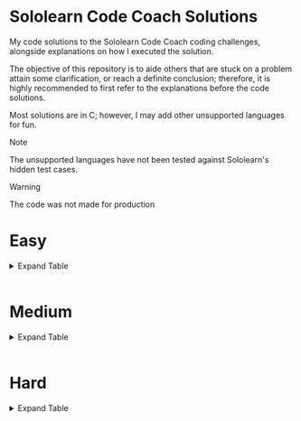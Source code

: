 # Sololearn Code Coach Solutions

My code solutions to the Sololearn Code Coach coding challenges, alongside explanations on how I executed the solution.

The objective of this repository is to aide others that are stuck on a problem attain some clarification, or reach a definite conclusion; therefore, it is highly recommended to first refer to the explanations before the code solutions.

Most solutions are in C; however, I may add other unsupported languages for fun.

> [!NOTE]
> The unsupported languages have not been tested against Sololearn's hidden test cases.

> [!WARNING]
> The code was not made for production

# Easy
<details>
  <summary>Expand Table</summary>

| Problem | C | AArch64 | Kotlin |
| --- | :---: | :---: | :---: |
| [Argentina](../easy/Argentina/explanation.md) | ✓ | ✓ | ✓ |
| [Balconies](../easy/Balconies/explanation.md) | ✓ | ✓ | ✓ |
| [Ballpark Orders](../easy/Ballpark_Orders/explanation.md) | ✓ | x | ✓ |
| [Candles](../easy/Candles/explanation.md) | ✓ | ✓ | ✓ |
| [Cheer Creator](../easy/Cheer_Creator/explanation.md) | ✓ | ✓ | ✓ |
| [Duct Tape](../easy/Duct_Tape/explanation.md) | ✓ | ✓ | ✓ |
| [Easter Eggs](../easy/Easter_Eggs/explanation.md) | ✓ | ✓ | ✓ |
| [Extra-Terrestrials](../easy/Extra-Terrestrials/explanation.md) | ✓ | ✓ | ✓ |
| [Fruit Bowl](../easy/Fruit_Bowl/explanation.md) | ✓ | ✓ | ✓ |
| [Gotham City](../easy/Gotham_City/explanation.md) | ✓ | ✓ | ✓ |
| [Guard Flamingos](../easy/Guard_Flamingos/explanation.md) | ✓ | ✓ | ✓ |
| [Halloween Candy](../easy/Halloween_Candy/explanation.md) | ✓ | ✓ | ✓ |
| [Hovercraft](../easy/Hovercraft/explanation.md) | ✓ | ✓ | ✓ |
| [Isogram Detector](../easy/Isogram_Detector/explanation.md) | ✓ | ✓ | ✓ |
| [Izzy the Iguana](../easy/Izzy_the_Iguana/explanation.md) | ✓ | x | ✓ |
| [Jungle Camping](../easy/Jungle_Camping/explanation.md) | ✓ | x | ✓ |
| [Kaleidoscopes](../easy/Kaleidoscopes/explanation.md) | ✓ | ✓ | ✓ |
| [Land Ho!](../easy/Land_Ho/explanation.md) | ✓ | ✓ | ✓ |
| [Multiples](../easy/Multiples/explanation.md) | ✓ | ✓ | ✓ |
| [Neverland](../easy/Neverland/explanation.md) | ✓ | x | ✓ |
| [Number of Ones](../easy/Number_of_Ones/explanation.md) | ✓ | ✓ | ✓ |
| [Paint Costs](../easy/Paint_Costs/explanation.md) | ✓ | ✓ | ✓ |
| [Popsicles](../easy/Popsicles/explanation.md) | ✓ | ✓ | ✓ |
| [Skee-Ball](../easy/Skee-Ball/explanation.md) | ✓ | ✓ | ✓ |
| [Vowel Counter](../easy/Vowel_Counter/explanation.md) | ✓ | ✓ | ✓ |
| [Zip Code Validator](../easy/Zip_Code_Validator/explanation.md) | ✓ | ✓ | ✓ |

</details>

<br />

# Medium
<details>
  <summary>Expand Table</summary>

| Problem | C | AArch64 | Kotlin |
| --- | :---: | :---: | :---: |
| [Average Word Length](../medium/Average_Word_Length/explanation.md) | ✓ | ✓ | ✓ |
| [Building Blocks](../medium/Building_Blocks/explanation.md) | ✓ | ✓ | ✓ |
| [Camel to Snake](../medium/Camel_to_Snake/explanation.md) | ✓ | ✓ | ✓ |
| [Carrot Cake](../medium/Carrot_Cake/explanation.md) | ✓ | ✓ | ✓ |
| [CMYK to RGB](../medium/CMYK_to_RGB/explanation.md) | ✓ | ✓ | ✓ |
| [Credit Card Validator](../medium/Credit_Card_Validator/explanation.md) | ✓ | ✓ | ✓ |
| [Deja Vu](../medium/Deja_Vu/explanation.md) | ✓ | ✓ | ✓ |
| [Divisible](../medium/Divisible/explanation.md) | ✓ | x | ✓ |
| [Duty Free](../medium/Duty_Free/explanation.md) | ✓ | x | ✓ |
| [Even Numbers](../medium/Even_Numbers/explanation.md) | ✓ | x | ✓ |
| [Flowing Words](../medium/Flowing_Words/explanation.md) | ✓ | ✓ | ✓ |
| [Hex Color Code Generator](../medium/Hex_Color_Code_Generator/explanation.md) | ✓ | ✓ | ✓ |
| [How Far?](../medium/How_Far/explanation.md) | ✓ | ✓ | ✓ |
| [Initials](../medium/Initials/explanation.md) | ✓ | x | ✓ |
| [Military Time](../medium/Military_Time/explanation.md) | ✓ | x | ✓ |
| [Missing Numbers](../medium/Missing_Numbers/explanation.md) | ✓ | x | ✓ |
| [Name Buddy](../medium/Name_Buddy/explanation.md) | ✓ | ✓ | ✓ |
| [No Numerals](../medium/No_Numerals/explanation.md) | ✓ | x | ✓ |
| [Pig Latin](../medium/Pig_Latin/explanation.md) | ✓ | x | ✓ |
| [Roadrunner](../medium/Roadrunner/explanation.md) | ✓ | ✓ | ✓ |
| [Safety Deposit Boxes](../medium/Safety_Deposit_Boxes/explanation.md) | ✓ | x | ✓ |
| [Secret Message](../medium/Secret_Message/explanation.md) | ✓ | ✓ | ✓ |
| [Snap, Crackle and Pop](../medium/Snap_Crackle_and_Pop/explanation.md) | ✓ | ✓ | ✓ |
| [Snowballing Numbers](../medium/Snowballing_Numbers/explanation.md) | ✓ | x | ✓ |
| [Splitting Strings](../medium/Splitting_Strings/explanation.md) | ✓ | x | ✓ |
| [Super Sale](../medium/Super_Sale/explanation.md) | ✓ | ✓ | ✓ |
| [Symbols](../medium/Symbols/explanation.md) | ✓ | ✓ | ✓ |
| [Tax Free](../medium/Tax_Free/explanation.md) | ✓ | ✓ | ✓ |
| [Text Decompressor](../medium/Text_Decompressor/explanation.md) | ✓ | ✓ | ✓ |
| [That's Odd...](../medium/Thats_Odd/explanation.md) | ✓ | ✓ | ✓ |
| [The Spy Life](../medium/The_Spy_Life/explanation.md) | ✓ | ✓ | ✓ |
| [YouTube Link Finder](../medium/YouTube_Link_Finder/explanation.md) | ✓ | ✓ | ✓ |

</details>

<br />

# Hard
<details>
  <summary>Expand Table</summary>

| Problem | C | Py | AArch64 |
| --- | --- | --- | --- |
| [2D Map](../hard/2D_Map/explanation.md) | ✓ | x | ✓ |
| [Digits of Pi](../hard/Digits_of_Pi/explanation.md) | ✓ | x | ✓ |
| [Hofstadter's Q-Sequence](../hard/Hofstadters_Q-Sequence/explanation.md) | ✓ | x | ✓ |
| [It's a Sign](../hard/Its_a_Sign/explanation.md) | ✓ | x | ✓ |
| [Mathematics](../hard/Mathematics/explanation.md) | x | ✓ | x |
| [New Driver's License](../hard/New_Drivers_License/explanation.md) | ✓ | x | x |
| [Password Validation](../hard/Password_Validation/explanation.md) | ✓ | x | ✓ |
| [Security](../hard/Security/explanation.md) | ✓ | x | ✓ |
| [Word Rank](../hard/Word_Rank/explanation.md) | x | ✓ | x |

</details>